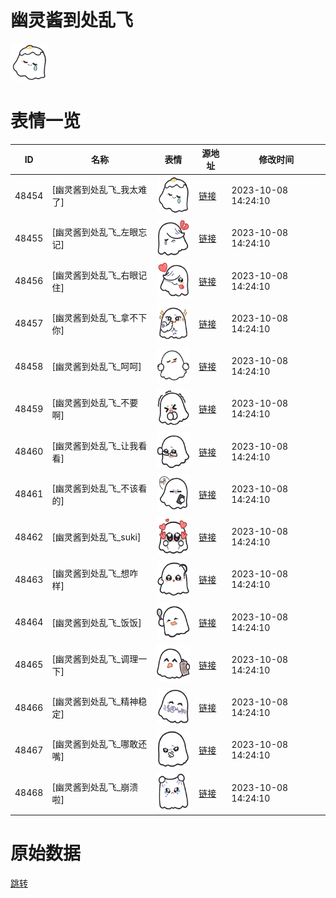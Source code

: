 # 幽灵酱到处乱飞

<img src="./cover.png" height="60" alt="cover" />

# 表情一览

|ID|名称|表情|源地址|修改时间|
|----|----|----|----|----|
|48454|[幽灵酱到处乱飞_我太难了]|<img src="./pic/048454_%5B幽灵酱到处乱飞_我太难了%5D.png" height="60" alt="我太难了"/>|[链接](https://i0.hdslb.com/bfs/garb/7d8b79221716fad353d19c1a29e659ca25b3541d.png)|2023-10-08 14:24:10|
|48455|[幽灵酱到处乱飞_左眼忘记]|<img src="./pic/048455_%5B幽灵酱到处乱飞_左眼忘记%5D.png" height="60" alt="左眼忘记"/>|[链接](https://i0.hdslb.com/bfs/garb/4aee7ec6c4b5e17c44d167916c85e22b2562f02b.png)|2023-10-08 14:24:10|
|48456|[幽灵酱到处乱飞_右眼记住]|<img src="./pic/048456_%5B幽灵酱到处乱飞_右眼记住%5D.png" height="60" alt="右眼记住"/>|[链接](https://i0.hdslb.com/bfs/garb/e13deca26b53b191a2354acd1ac9f419b5ffb7b1.png)|2023-10-08 14:24:10|
|48457|[幽灵酱到处乱飞_拿不下你]|<img src="./pic/048457_%5B幽灵酱到处乱飞_拿不下你%5D.png" height="60" alt="拿不下你"/>|[链接](https://i0.hdslb.com/bfs/garb/e9c14fde1f9a719a0c1a7ae97e911c42f1cba104.png)|2023-10-08 14:24:10|
|48458|[幽灵酱到处乱飞_呵呵]|<img src="./pic/048458_%5B幽灵酱到处乱飞_呵呵%5D.png" height="60" alt="呵呵"/>|[链接](https://i0.hdslb.com/bfs/garb/e968b25ce0ff9774b10adb724dd616555e85b686.png)|2023-10-08 14:24:10|
|48459|[幽灵酱到处乱飞_不要啊]|<img src="./pic/048459_%5B幽灵酱到处乱飞_不要啊%5D.png" height="60" alt="不要啊"/>|[链接](https://i0.hdslb.com/bfs/garb/57330097257256c12fb90964d1bcec7446354b23.png)|2023-10-08 14:24:10|
|48460|[幽灵酱到处乱飞_让我看看]|<img src="./pic/048460_%5B幽灵酱到处乱飞_让我看看%5D.png" height="60" alt="让我看看"/>|[链接](https://i0.hdslb.com/bfs/garb/f824a145df7689dacdc38acb2cbf0a8860097721.png)|2023-10-08 14:24:10|
|48461|[幽灵酱到处乱飞_不该看的]|<img src="./pic/048461_%5B幽灵酱到处乱飞_不该看的%5D.png" height="60" alt="不该看的"/>|[链接](https://i0.hdslb.com/bfs/garb/9821469745cbed59ae5866983fef8cd37ef16278.png)|2023-10-08 14:24:10|
|48462|[幽灵酱到处乱飞_suki]|<img src="./pic/048462_%5B幽灵酱到处乱飞_suki%5D.png" height="60" alt="suki"/>|[链接](https://i0.hdslb.com/bfs/garb/bc80597c5285b1da79d2af813d8711b3a04c0d0d.png)|2023-10-08 14:24:10|
|48463|[幽灵酱到处乱飞_想咋样]|<img src="./pic/048463_%5B幽灵酱到处乱飞_想咋样%5D.png" height="60" alt="想咋样"/>|[链接](https://i0.hdslb.com/bfs/garb/607cbe6c43625ba2224cbec04f92b68a542be183.png)|2023-10-08 14:24:10|
|48464|[幽灵酱到处乱飞_饭饭]|<img src="./pic/048464_%5B幽灵酱到处乱飞_饭饭%5D.png" height="60" alt="饭饭"/>|[链接](https://i0.hdslb.com/bfs/garb/0ec5250cd685e9615350c473faf44ef77258f8cd.png)|2023-10-08 14:24:10|
|48465|[幽灵酱到处乱飞_调理一下]|<img src="./pic/048465_%5B幽灵酱到处乱飞_调理一下%5D.png" height="60" alt="调理一下"/>|[链接](https://i0.hdslb.com/bfs/garb/c1ca778c4adef0ac666e3c70ce47092676a25660.png)|2023-10-08 14:24:10|
|48466|[幽灵酱到处乱飞_精神稳定]|<img src="./pic/048466_%5B幽灵酱到处乱飞_精神稳定%5D.png" height="60" alt="精神稳定"/>|[链接](https://i0.hdslb.com/bfs/garb/dd09090132217c2b641d3d253207c825ef76e850.png)|2023-10-08 14:24:10|
|48467|[幽灵酱到处乱飞_哪敢还嘴]|<img src="./pic/048467_%5B幽灵酱到处乱飞_哪敢还嘴%5D.png" height="60" alt="哪敢还嘴"/>|[链接](https://i0.hdslb.com/bfs/garb/fee72345e57d85cc4009437dc06d95c9f94d7c37.png)|2023-10-08 14:24:10|
|48468|[幽灵酱到处乱飞_崩溃啦]|<img src="./pic/048468_%5B幽灵酱到处乱飞_崩溃啦%5D.png" height="60" alt="崩溃啦"/>|[链接](https://i0.hdslb.com/bfs/garb/b73bfe069e6106c0d12603f92705ae402d7bd760.png)|2023-10-08 14:24:10|

# 原始数据

[跳转](./raw.json)

